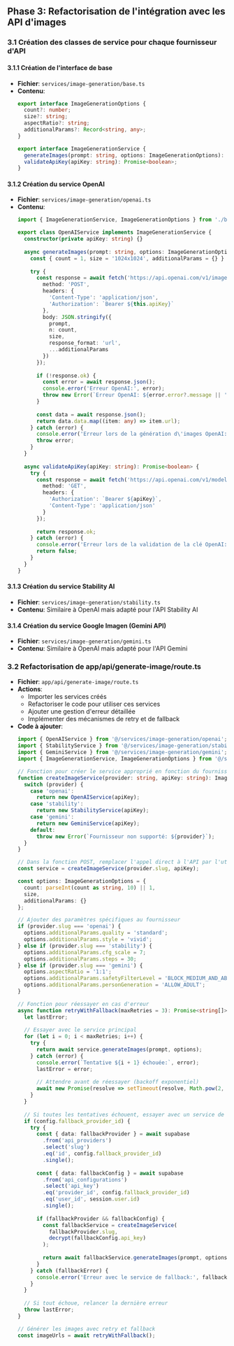## Phase 3: Refactorisation de l'intégration avec les API d'images

### 3.1 Création des classes de service pour chaque fournisseur d'API

#### 3.1.1 Création de l'interface de base

- **Fichier**: `services/image-generation/base.ts`
- **Contenu**:
  ```typescript
  export interface ImageGenerationOptions {
    count?: number;
    size?: string;
    aspectRatio?: string;
    additionalParams?: Record<string, any>;
  }

  export interface ImageGenerationService {
    generateImages(prompt: string, options: ImageGenerationOptions): Promise<string[]>;
    validateApiKey(apiKey: string): Promise<boolean>;
  }
  ```

#### 3.1.2 Création du service OpenAI

- **Fichier**: `services/image-generation/openai.ts`
- **Contenu**:
  ```typescript
  import { ImageGenerationService, ImageGenerationOptions } from './base';

  export class OpenAIService implements ImageGenerationService {
    constructor(private apiKey: string) {}
    
    async generateImages(prompt: string, options: ImageGenerationOptions): Promise<string[]> {
      const { count = 1, size = '1024x1024', additionalParams = {} } = options;
      
      try {
        const response = await fetch('https://api.openai.com/v1/images/generations', {
          method: 'POST',
          headers: {
            'Content-Type': 'application/json',
            'Authorization': `Bearer ${this.apiKey}`
          },
          body: JSON.stringify({
            prompt,
            n: count,
            size,
            response_format: 'url',
            ...additionalParams
          })
        });
        
        if (!response.ok) {
          const error = await response.json();
          console.error('Erreur OpenAI:', error);
          throw new Error(`Erreur OpenAI: ${error.error?.message || 'Erreur inconnue'}`);
        }
        
        const data = await response.json();
        return data.data.map((item: any) => item.url);
      } catch (error) {
        console.error('Erreur lors de la génération d\'images OpenAI:', error);
        throw error;
      }
    }
    
    async validateApiKey(apiKey: string): Promise<boolean> {
      try {
        const response = await fetch('https://api.openai.com/v1/models', {
          method: 'GET',
          headers: {
            'Authorization': `Bearer ${apiKey}`,
            'Content-Type': 'application/json'
          }
        });
        
        return response.ok;
      } catch (error) {
        console.error('Erreur lors de la validation de la clé OpenAI:', error);
        return false;
      }
    }
  }
  ```

#### 3.1.3 Création du service Stability AI

- **Fichier**: `services/image-generation/stability.ts`
- **Contenu**: Similaire à OpenAI mais adapté pour l'API Stability AI

#### 3.1.4 Création du service Google Imagen (Gemini API)

- **Fichier**: `services/image-generation/gemini.ts`
- **Contenu**: Similaire à OpenAI mais adapté pour l'API Gemini

### 3.2 Refactorisation de app/api/generate-image/route.ts

- **Fichier**: `app/api/generate-image/route.ts`
- **Actions**:
  - Importer les services créés
  - Refactoriser le code pour utiliser ces services
  - Ajouter une gestion d'erreur détaillée
  - Implémenter des mécanismes de retry et de fallback
- **Code à ajouter**:
  ```typescript
  import { OpenAIService } from '@/services/image-generation/openai';
  import { StabilityService } from '@/services/image-generation/stability';
  import { GeminiService } from '@/services/image-generation/gemini';
  import { ImageGenerationService, ImageGenerationOptions } from '@/services/image-generation/base';

  // Fonction pour créer le service approprié en fonction du fournisseur
  function createImageService(provider: string, apiKey: string): ImageGenerationService {
    switch (provider) {
      case 'openai':
        return new OpenAIService(apiKey);
      case 'stability':
        return new StabilityService(apiKey);
      case 'gemini':
        return new GeminiService(apiKey);
      default:
        throw new Error(`Fournisseur non supporté: ${provider}`);
    }
  }

  // Dans la fonction POST, remplacer l'appel direct à l'API par l'utilisation du service
  const service = createImageService(provider.slug, apiKey);
  
  const options: ImageGenerationOptions = {
    count: parseInt(count as string, 10) || 1,
    size,
    additionalParams: {}
  };
  
  // Ajouter des paramètres spécifiques au fournisseur
  if (provider.slug === 'openai') {
    options.additionalParams.quality = 'standard';
    options.additionalParams.style = 'vivid';
  } else if (provider.slug === 'stability') {
    options.additionalParams.cfg_scale = 7;
    options.additionalParams.steps = 30;
  } else if (provider.slug === 'gemini') {
    options.aspectRatio = '1:1';
    options.additionalParams.safetyFilterLevel = 'BLOCK_MEDIUM_AND_ABOVE';
    options.additionalParams.personGeneration = 'ALLOW_ADULT';
  }
  
  // Fonction pour réessayer en cas d'erreur
  async function retryWithFallback(maxRetries = 3): Promise<string[]> {
    let lastError;
    
    // Essayer avec le service principal
    for (let i = 0; i < maxRetries; i++) {
      try {
        return await service.generateImages(prompt, options);
      } catch (error) {
        console.error(`Tentative ${i + 1} échouée:`, error);
        lastError = error;
        
        // Attendre avant de réessayer (backoff exponentiel)
        await new Promise(resolve => setTimeout(resolve, Math.pow(2, i) * 1000));
      }
    }
    
    // Si toutes les tentatives échouent, essayer avec un service de fallback si disponible
    if (config.fallback_provider_id) {
      try {
        const { data: fallbackProvider } = await supabase
          .from('api_providers')
          .select('slug')
          .eq('id', config.fallback_provider_id)
          .single();
        
        const { data: fallbackConfig } = await supabase
          .from('api_configurations')
          .select('api_key')
          .eq('provider_id', config.fallback_provider_id)
          .eq('user_id', session.user.id)
          .single();
        
        if (fallbackProvider && fallbackConfig) {
          const fallbackService = createImageService(
            fallbackProvider.slug,
            decrypt(fallbackConfig.api_key)
          );
          
          return await fallbackService.generateImages(prompt, options);
        }
      } catch (fallbackError) {
        console.error('Erreur avec le service de fallback:', fallbackError);
      }
    }
    
    // Si tout échoue, relancer la dernière erreur
    throw lastError;
  }
  
  // Générer les images avec retry et fallback
  const imageUrls = await retryWithFallback();
  ```
